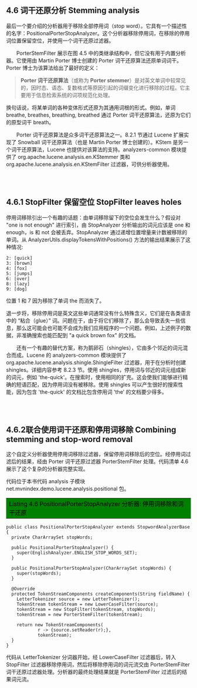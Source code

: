 ## 4.6 词干还原分析 Stemming analysis ##

最后一个要介绍的分析器用于移除全部停用词（stop word）。它具有一个描述性的名字：PositionalPorterStopAnalyzer。这个分析器移除停用词，在移除的停用词位置保留空位，并使用一个词干还原过滤器。

&emsp;&emsp;PorterStemFilter 展示在图 4.5 中的类继承结构中，但它没有用于内置分析器。它使用由 Martin Porter 博士创建的 Porter 词干还原算法还原单词词干。Porter 博士为该算法给出了最好的定义：

>**Porter 词干还原算法**（或称为 **Porter stemmer**）是对英文单词中较常见的，因时态、语态、复数格式等原因引起的词缀变化进行移除的过程。它主要用于信息检索系统的词项规范化处理。

换句话说，将某单词的各种变体形式还原为其通用词根的形式。例如，单词 breathe, breathes, breathing, breathed 通过 Porter 词干还原算法，还原为它们的原型词干 breath。

&emsp;&emsp;Porter 词干还原算法是众多词干还原算法之一。8.2.1 节通过 Lucene 扩展实现了 Snowball 词干还原算法（也是 Martin Porter 博士创建的）。KStem 是另一个词干还原算法，Lucene 也提供对该算法的支持。analyzers-common 模块提供了 org.apache.lucene.analysis.en.KStemmer 类和 org.apache.lucene.analysis.en.KStemFilter 过滤器，可供分析器使用。

<br/><br/>
<a id="1"></a>
## 4.6.1 StopFilter 保留空位 StopFilter leaves holes ##

停用词移除引出一个有趣的话题：由单词移除留下的空位会发生什么？假设对 "one is not enough" 进行索引，由 StopAnalyzer 分析输出的词元应该是 one 和 enough，is 和 not 会被丢弃。StopAnalyzer 通过递增位置增量来计数被移除的单词。从 AnalyzerUtils.displayTokensWithPositions() 方法的输出结果展示了这种情况:

```
2: [quick]
3: [brown] 
4: [fox] 
5: [jumps]
6: [over]
8: [lazy]
9: [dog]
```

位置 1 和 7 因为移除了单词 the 而消失了。

退一步将，移除停用词是英文这些单词通常没有什么特殊含义，它们是在各类语言中的 “粘合（glue）” 词。问题在于，由于将它们移除了，那么会导致丢失一些信息，那么这可能会也可能不会成为我们应用程序的一个问题。例如，上述例子的数据，非准确搜索也能匹配到 "a quick brown fox" 的文档。

&emsp;&emsp;还有一个有趣的替代方案，称为鹅卵石（shingles），它由多个邻近的词元混合而成。Lucene 的 analyzers-common 模块提供了 org.apache.lucene.analysis.shingle.ShingleFilter 过滤器，用于在分析时创建 shingles。详细内容参考 8.2.3 节。使用 shingles，停用词与邻近的词元组成新的词元，例如 'the-quick'。在搜索时，使用相同的扩充。这会使我们能够进行精确的短语匹配，因为停用词没有被移除。使用 shingles 可以产生很好的搜索性能，因为包含 'the-quick' 的文档比包含停用词 'the' 的文档要少得多。

<br/><br/>
<a id="2"></a>
## 4.6.2联合使用词干还原和停用词移除 Combining stemming and stop-word removal ##

这个自定义分析器使用停用词移除过滤器，保留停用词移除后的空位。经停用词过滤后的结果，经由 Porter 词干还原过滤器 PorterStemFilter 处理。代码清单 4.6 展示了这个复杂的分析器完整实现。

代码位于本书代码 analysis 子模块 net.mvnindex.demo.lucene.analysis.positional 包。

<table width="100%"><tr><td bgcolor=green><font color=black>Listing 4.6 PositionalPorterStopAnalyzer 分析器: 停用词移除和词干还原</td></tr></table>

```
public class PositionalPorterStopAnalyzer extends StopwordAnalyzerBase {
  private CharArraySet stopWords;

  public PositionalPorterStopAnalyzer() {
    super(EnglishAnalyzer.ENGLISH_STOP_WORDS_SET);
  }

  public PositionalPorterStopAnalyzer(CharArraySet stopWords) {
    super(stopWords);
  }

  @Override
  protected TokenStreamComponents createComponents(String fieldName) {
    LetterTokenizer source = new LetterTokenizer();
    TokenStream tokenStream = new LowerCaseFilter(source);
    tokenStream = new StopFilter(tokenStream, stopWords);
    tokenStream = new PorterStemFilter(tokenStream);

    return new TokenStreamComponents(
            r -> {source.setReader(r);},
            tokenStream);
  }
}

```

代码从 LetterTokenizer 分词器开始，经 LowerCaseFilter 过滤器后，转入 StopFilter 过滤器移除停用词，然后将移除停用词的词元流交由 PorterStemFilter 词干还原过滤器处理。分析器的最终处理结果就是 PorterStemFilter 过滤后的结果词元流。













